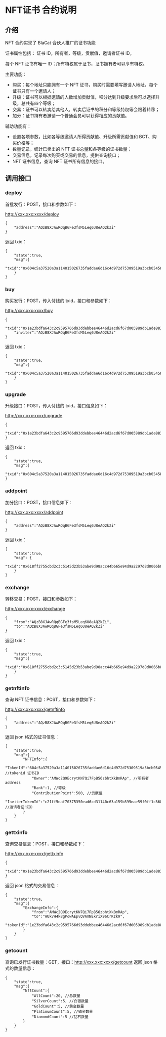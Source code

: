 ﻿# NFT证书 合约说明

## 介绍
 NFT 合约实现了 BlaCat 合伙人推广的证书功能

证书属性包括：
证书 ID，所有者，等级，贡献值，邀请者证书 ID。

每个 NFT 证书有唯一 ID；所有特权属于证书，证书拥有者可以享有特权。

主要功能：

* 购买：每个地址只能拥有一个 NFT 证书，购买时需要填写邀请人地址，每个证书只有一个邀请人；
* 升级：证书可以根据邀请的人数增加贡献值，积分达到升级要求后可以选择升级，总共有四个等级；
* 交易：证书可以转卖给其他人，转卖后证书的积分和等级特权等会跟着转移；
* 加分：证书持有者邀请一个普通会员可以获得相应的贡献值。

辅助功能有：
* 设置各项参数，比如各等级邀请人所得贡献值、升级所需贡献值和 BCT、购买价格等；
* 数量记录，统计已卖出的 NFT 证书总量和各等级的证书数量；
* 交易信息，记录每次购买或交易的信息，提供查询接口；
* NFT 证书信息，查询 NFT 证书所有信息的接口。

## 调用接口

### deploy 
首批发行：POST，接口和参数如下：

http://xxx.xxx:xxxx/deploy
```
{
    "address":"AQzB8XJAwRQqBGFe3fsM5Leq6U8eAQ2kZi"
}
```

返回 txid：

```
{
    "state":true,
    "msg":{
    "txid":"0x604c5a37520a3a114015026735faddae6d16c4d972d75309519a3bcb0545847f"
    }
}
```
### buy 
购买发行：POST，传入付钱的 txid，接口和参数如下：

http://xxx.xxx:xxxx/buy
```
{
    "txid":"0x1e23bdfa643c2c9595766d93ddebbee46446d2acd6f67d005989db1ade883fc9",
    "inviter":"AQzB8XJAwRQqBGFe3fsM5Leq6U8eAQ2kZi"
}
```
返回 txid：

```
{
    "state":true,
    "msg":{
    "txid":"0x604c5a37520a3a114015026735faddae6d16c4d972d75309519a3bcb0545847f"
    }
}
```
### upgrade
升级接口：POST，传入付钱的 txid，接口信息如下：

http://xxx.xxx:xxxx/upgrade
```
{
    "txid":"0x1e23bdfa643c2c9595766d93ddebbee46446d2acd6f67d005989db1ade883fc9"
}
```
返回 txid：
```
{
    "state":true,
    "msg":{
    "txid":"0x604c5a37520a3a114015026735faddae6d16c4d972d75309519a3bcb0545847f"
}
```
### addpoint
加分接口：POST，接口信息如下：

http://xxx.xxx:xxxx/addpoint
```
{
    "address":"AQzB8XJAwRQqBGFe3fsM5Leq6U8eAQ2kZi"
}
```
返回 txid：
```
{
    "state":true,
    "msg": {
    "txid":"0x618ff2755cbd2c3c5145d23b53abe9d98acc44b665e94d9a2297d8d0066b80de"
    }
}
```

### exchange 
转移交易：POST，接口和参数如下：

http://xxx.xxx:xxxx/exchange
```
{
    "from":"AQzB8XJAwRQqBGFe3fsM5Leq6U8eAQ2kZi",
    "to":"AQzB8XJAwRQqBGFe3fsM5Leq6U8eAQ2kZi"
}
```
返回 txid：
```
{
    "state":true,
    "msg":{
        "txid":"0x618ff2755cbd2c3c5145d23b53abe9d98acc44b665e94d9a2297d8d0066b80de"
    }
}
```
### getnftinfo 
查询 NFT 证书信息：POST，接口和参数如下：

http://xxx.xxx:xxxx/getnftinfo
```
{
    "address":"AQzB8XJAwRQqBGFe3fsM5Leq6U8eAQ2kZi"
}
```
返回 json 格式的证书信息：

```
{
    "state":true,
    "msg":{
        "NFTInfo":{
            "TokenId":"604c5a37520a3a114015026735faddae6d16c4d972d75309519a3bcb0545847f", //tokenid 证书ID
            "Owner":"AMWc2Q9EcrytKN7Qi7FpB56zbhtXkBmRAp", //所有者 address
            "Rank":1, //等级
            "ContributionPoint":500, //贡献值
            "InviterTokenId":"c21ff5eaf70375350ead6cd31140c63a159b395eae59f0ff1c368e8cc352b5f6" //邀请者证书ID
        }
    }
}
```
### gettxinfo 
查询交易信息：POST，接口和参数如下：

http://xxx.xxx:xxxx/gettxinfo
```
{
    "txid":"0x1e23bdfa643c2c9595766d93ddebbee46446d2acd6f67d005989db1ade883fc9"
}
```
返回 json 格式的交易信息：

```
{
    "state":true,
    "msg":{
        "ExchangeInfo":{
            "from":"AMWc2Q9EcrytKN7Qi7FpB56zbhtXkBmRAp",
            "to":"AUkVH4k8gPowAEpvQVAmNEkriX96CrKzk9",
            "tokenId":"1e23bdfa643c2c9595766d93ddebbee46446d2acd6f67d005989db1ade883fc9"
        }
    }
}
```
### getcount 
查询已发行证书数量：GET，接口：http://xxx.xxx:xxxx/getcount
返回 json 格式的数量信息：

```
{
    "state":true,
    "msg":{
        "NftCount":{
            "AllCount":20, //总数量
            "SilverCount":5, //白银数量
            "GoldCount":5, //黄金数量
            "PlatinumCount":5, //铂金数量
            "DiamondCount":5 //钻石数量
        }
    }
}
```
